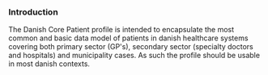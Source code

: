 ### Introduction
The Danish Core Patient profile is intended to encapsulate the most common and basic data model of patients in danish healthcare systems covering both primary sector (GP's), secondary sector (specialty doctors and hospitals) and municipality cases. As such the profile should be usable in most danish contexts.